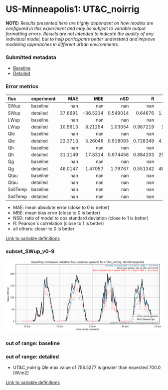 # US-Minneapolis1: UT&C_noirrig

**NOTE:** *Results presented here are highly dependent on how models are configured in this experiment and may be subject to variable output formatting errors. Results are not intended to indicate the quality of any individual model, but to help participants better understand and improve modelling approaches in different urban environments.*

### Submitted metadata

- [Baseline](UT&C_noirrig_US-Minneapolis1_baseline_attrs.md)
- [Detailed](UT&C_noirrig_US-Minneapolis1_detailed_attrs.md)

### Error metrics

| flux     | experiment   |      MAE |       MBE |        nSD |          R |       5th |       95th |     RMSE |      cRMSE |      AMBE |       1-nSD |         1-R |   nSkewness |   nKurtosis |     Overlap |
|:---------|:-------------|---------:|----------:|-----------:|-----------:|----------:|-----------:|---------:|-----------:|----------:|------------:|------------:|------------:|------------:|------------:|
| SWup     | baseline     | nan      | nan       | nan        | nan        | nan       | nan        | nan      | nan        | nan       | nan         | nan         |  nan        |  nan        | nan         |
| SWup     | detailed     |  37.6691 | -36.5214  |   0.549014 |   0.64676  |   1.54791 | 138.59     |  82.9367 |   0.768932 |  36.5214  |   0.450987  |   0.35324   |    0.623638 |    1.14533  |   0.129572  |
| LWup     | baseline     | nan      | nan       | nan        | nan        | nan       | nan        | nan      | nan        | nan       | nan         | nan         |  nan        |  nan        | nan         |
| LWup     | detailed     |  10.5613 |   8.21254 |   1.03054  |   0.987219 |  16.668   |  19.8532   |  14.5198 |   0.165152 |   8.21254 |   0.0305433 |   0.0127808 |    1.13026  |    0.537629 |   0.0738139 |
| Qle      | baseline     | nan      | nan       | nan        | nan        | nan       | nan        | nan      | nan        | nan       | nan         | nan         |  nan        |  nan        | nan         |
| Qle      | detailed     |  22.3713 |   5.26046 |   0.918093 |   0.728349 |   4.58987 |   0.129489 |  39.8377 |   0.710992 |   5.26046 |   0.0819074 |   0.271651  |    0.112694 |    0.400638 |   0.202425  |
| Qh       | baseline     | nan      | nan       | nan        | nan        | nan       | nan        | nan      | nan        | nan       | nan         | nan         |  nan        |  nan        | nan         |
| Qh       | detailed     |  31.1149 |  17.8314  |   0.974456 |   0.884203 |  25.1165  |  16.1694   |  43.7666 |   0.475743 |  17.8314  |   0.0255452 |   0.115797  |    0.157784 |    0.546071 |   0.253698  |
| Qg       | baseline     | nan      | nan       | nan        | nan        | nan       | nan        | nan      | nan        | nan       | nan         | nan         |  nan        |  nan        | nan         |
| Qg       | detailed     |  46.0147 |   1.47057 |   1.79767  |   0.551342 |  46.7151  |  52.3347   |  66.9823 |   1.49979  |   1.47057 |   0.797659  |   0.448658  |    0.428615 |    0.593436 |   0.326103  |
| Qtau     | baseline     | nan      | nan       | nan        | nan        | nan       | nan        | nan      | nan        | nan       | nan         | nan         |  nan        |  nan        | nan         |
| Qtau     | detailed     | nan      | nan       | nan        | nan        | nan       | nan        | nan      | nan        | nan       | nan         | nan         |  nan        |  nan        | nan         |
| SoilTemp | baseline     | nan      | nan       | nan        | nan        | nan       | nan        | nan      | nan        | nan       | nan         | nan         |  nan        |  nan        | nan         |
| SoilTemp | detailed     | nan      | nan       | nan        | nan        | nan       | nan        | nan      | nan        | nan       | nan         | nan         |  nan        |  nan        | nan         |

 - MAE: mean absolute error (close to 0 is better)
 - MBE: mean bias error (close to 0 is better)
 - NSD: ratio of model to obs standard deviation (close to 1 is better)
 - R: Pearson's correlation (close to 1 is better)
 - all others: closer to 0 is better

[Link to variable definitions](../modelattrs/variable_definitions.md)

### <a name="subset_swup_v0-9"></a>subset_SWup_v0-9
[![UT&C_noirrig_US-Minneapolis1_subset_SWup_v0-9.png](UT&C_noirrig_US-Minneapolis1_subset_SWup_v0-9.png)](UT&C_noirrig_US-Minneapolis1_subset_SWup_v0-9.png)

### out of range: baseline


### out of range: detailed

 - UT&C_noirrig Qle max value of 756.5277 is greater than expected 700.0 [W/m2]


[Link to variable definitions](../modelattrs/variable_definitions.md)

